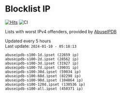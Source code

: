 # Blocklist IP

[![Hits](https://hits.seeyoufarm.com/api/count/incr/badge.svg?url=https%3A%2F%2Fgithub.com%2Fborestad%2Fblocklist-ip%2F&count_bg=%2379C83D&title_bg=%23555555&icon=&icon_color=%23E7E7E7&title=hits&edge_flat=false)](https://hits.seeyoufarm.com)  ![CI](https://img.shields.io/github/workflow/status/borestad/blocklist-ip/CI?style=flat-square)

Lists with worst IPv4 offenders, provided by [AbuseIPDB](https://www.abuseipdb.com/)

<!-- FOOTER-PLACEHOLDER -->
Updated every 5 hours<br>
Last update: `2024-01-10 - 05:18:13`
```
abuseipdb-s100-1d.ipset (22659 ip)
abuseipdb-s100-2d.ipset (28562 ip)
abuseipdb-s100-3d.ipset (31927 ip)
abuseipdb-s100-7d.ipset (39031 ip)
abuseipdb-s100-30d.ipset (59034 ip)
abuseipdb-s100-60d.ipset (82298 ip)
abuseipdb-s100-90d.ipset (104864 ip)
abuseipdb-s100-120d.ipset (130536 ip)
abuseipdb-s100-all.ipset (450371 ip)
```
